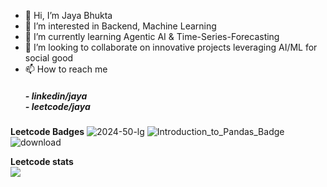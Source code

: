 - 👋 Hi, I’m Jaya Bhukta
- 👀 I’m interested in Backend, Machine Learning 
- 🌱 I’m currently learning Agentic AI & Time-Series-Forecasting
- 💞️ I’m looking to collaborate on innovative projects leveraging AI/ML for social good
- 📫 How to reach me <h5> - linkedin/jaya <a href="https://www.linkedin.com/in/bhuktajaya2005/"> </a> <br> - leetcode/jaya <a href="https://leetcode.com/u/bhukubabu/"> </a> </h5>
<!-- ⚡ Fun fact: 

<!---
bhukubabu/bhukubabu is a ✨ special ✨ repository because its `README.md` (this file) appears on your GitHub profile
You can click the Preview link to take a look at your changes.
--->

**Leetcode Badges**
![2024-50-lg](https://github.com/user-attachments/assets/1edaefaf-56e6-4cab-983f-bf996a0f1e9f) 
 ![Introduction_to_Pandas_Badge](https://github.com/user-attachments/assets/cae79d3f-8874-4965-820a-b089248f8a59)
 ![download](https://github.com/user-attachments/assets/94f6d42d-83d1-42c0-997f-06bc408ab367) 

**Leetcode stats**  
![](https://github.com/user-attachments/assets/3a81bb39-3fa5-4a73-885e-3ef43ad6272e)


